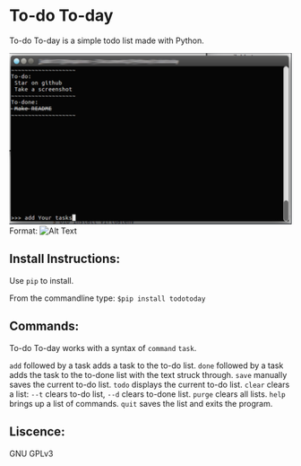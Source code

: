 # To-do To-day
To-do To-day is a simple todo list made with Python.

![To-do To-day in a terminal.](ss.png)
Format: ![Alt Text](url)



## Install Instructions:
Use `pip` to install.

From the commandline type:
`$pip install todotoday`


## Commands:
To-do To-day works with a syntax of `command` `task`.

`add` followed by a task adds a task to the to-do list.
`done` followed by a task adds the task to the to-done list with the text struck through.
`save` manually saves the current to-do list.
`todo` displays the current to-do list.
`clear` clears a list: `--t` clears to-do list, `--d` clears to-done list.
`purge` clears all lists.
`help` brings up a list of commands.
`quit` saves the list and exits the program.


## Liscence:
GNU GPLv3
